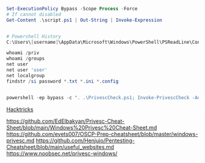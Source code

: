 ```ps1
Set-ExecutionPolicy Bypass -Scope Process -Force
# If cannot disabled
Get-Content .\script.ps1 | Out-String | Invoke-Expression


# Powershell History
C:\Users\[username]\AppData\Microsoft\Windows\PowerShell\PSReadLine\ConsoleHost_history.txt

whoami /priv
whoami /groups
net user
net user 'user'
net localgroup
findstr /si password *.txt *.ini *.config


powershell -ep bypass -c ". .\PrivescCheck.ps1; Invoke-PrivescCheck -Audit -Report PrivescCheck_$($env:COMPUTERNAME) -Format HTML"
```
[Hacktricks](https://book.hacktricks.wiki/en/windows-hardening/checklist-windows-privilege-escalation.html)

https://github.com/EdElbakyan/Privesc-Cheat-Sheet/blob/main/Windows%20Privesc%20Cheat-Sheet.md
https://github.com/evets007/OSCP-Prep-cheatsheet/blob/master/windows-privesc.md
https://github.com/Henjujo/Pentesting-Cheatsheet/blob/main/useful_websites.md
https://www.noobsec.net/privesc-windows/